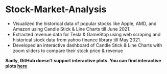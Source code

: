 # Stock-Market-Analysis

- Visualized the historical data of popular stocks like Apple, AMD, and Amazon using Candle Stick & Line Charts till June 2021.
- Extracted revenue data for Tesla & GameStop using web scraping and historical stock data from yahoo finance library till May 2021.
- Developed an interactive dashboard of Candle Stick & Line Charts with zoom sliders to compare their stock price & revenue


**Sadly, GitHub doesn't support interactive plots. You can find interactive plots [here](https://jovian.ai/omprakashp014909/extracting-stock-data-using-python-libraries)**
